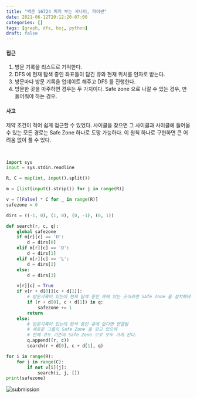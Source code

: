 ```yaml
---
title: "백준 16724 피리 부는 사나이, 파이썬"
date: 2021-06-12T20:12:20-07:00
categories: []
tags: [graph, dfs, boj, python]
draft: false
---
```


#### **접근**

1. 방문 기록을 리스트로 기억한다.
2. DFS 에 현재 탐색 중인 좌표들이 담긴 큐와 현재 위치를 인자로 받는다.
3. 방문마다 방문 기록을 업데이트 해주고 DFS 를 진행한다.
4. 방문한 곳을 마주하면 경우는 두 가지이다. Safe zone 으로 나갈 수 있는 경우, 만들어줘야 하는 경우.

#### **사고**

제약 조건이 적어 쉽게 접근할 수 있었다. 사이클을 찾으면 그 사이클과 사이클에 들어올 수 있는 모든 경로는 Safe Zone 하나로 도망 가능하다. 이 원칙 하나로 구현하면 큰 어려움 없이 풀 수 있다.

&nbsp;

```python
import sys
input = sys.stdin.readline

R, C = map(int, input().split())

m = [list(input().strip()) for j in range(R)]

v = [[False] * C for _ in range(R)]
safezone = 0

dirs = ((-1, 0), (1, 0), (0, -1), (0, 1))

def search(r, c, q):
    global safezone
    if m[r][c] == 'U':
        d = dirs[0]
    elif m[r][c] == 'D':
        d = dirs[1]
    elif m[r][c] == 'L':
        d = dirs[2]
    else:
        d = dirs[3]

    v[r][c] = True
    if v[r + d[0]][c + d[1]]:
        # 방문기록이 있는데 현재 탐색 중인 큐에 있는 곳이라면 Safe Zone 을 설치해야한다.
        if (r + d[0], c + d[1]) in q:
            safezone += 1
        return
    else:
        # 방문기록이 있는데 탐색 중인 큐에 없다면 연결될
        # 새로운 그룹이 Safe Zone 을 갖고 있으며
        # 현재 큐도 기존의 Safe Zone 으로 모두 가게 된다.
        q.append((r, c))
        search(r + d[0], c + d[1], q)

for i in range(R):
    for j in range(C):
        if not v[i][j]:
            search(i, j, [])
print(safezone)
```

![submission](/img/boj16724.png)
